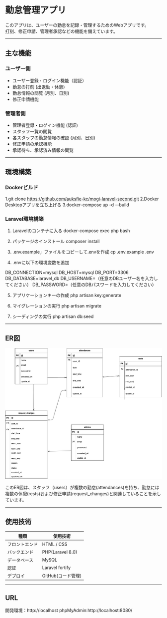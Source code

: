 # 勤怠管理アプリ

このアプリは、ユーザーの勤怠を記録・管理するためのWebアプリです。  
打刻、修正申請、管理者承認などの機能を備えています。

---

##  主な機能

### ユーザー側

- ユーザー登録・ログイン機能（認証）
- 勤怠の打刻 (出退勤・休憩)
- 勤怠情報の閲覧 (月別、日別)
- 修正申請機能

### 管理者側

- 管理者登録・ログイン機能 (認証)
- スタッフ一覧の閲覧
- 各スタッフの勤怠情報の確認 (月別、日別)
- 修正申請の承認機能
- 承認待ち、承認済み情報の閲覧


---

##  環境構築

### Dockerビルド

1.git clone https://github.com/auksfie-kc/mogi-laravel-second.git
2.Docker Desktopアプリを立ち上げる
3.docker-compose up -d --build

### Laravel環境構築

1. Laravelのコンテナに入る
docker-compose exec php bash

2. パッケージのインストール
composer install

3. .env.example」ファイルをコピーして.envを作成
cp .env.example .env

4. .envに以下の環境変数を追加

DB_CONNECTION=mysql
DB_HOST=mysql
DB_PORT=3306
DB_DATABASE=laravel_db
DB_USERNAME=（任意のDBユーザー名を入力してください）
DB_PASSWORD=（任意のDBパスワードを入力してください）

5. アプリケーションキーの作成
php artisan key:generate

6. マイグレーションの実行
php artisan migrate

7. シーディングの実行
php artisan db:seed

---

##  ER図
![ER図](./mogi2.drawio.png)

このER図は、スタッフ（users）が複数の勤怠(attendances)を持ち、勤怠には複数の休憩(rests)および修正申請(request_changes)と関連していることを示しています。

---

##  使用技術

| 種類 | 使用技術 |
|------|-----------|
| フロントエンド | HTML / CSS |
| バックエンド | PHP(Laravel 8.0) |
| データベース | MySQL |
| 認証 | Laravel fortify |
| デプロイ | GitHub(コード管理) |


---

## URL
開発環境：http://localhost
phpMyAdmin:http://localhost:8080/

